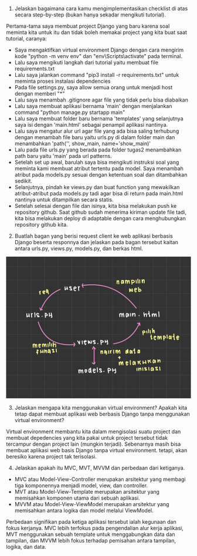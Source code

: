 1. Jelaskan bagaimana cara kamu mengimplementasikan checklist di atas secara step-by-step (bukan hanya sekadar mengikuti tutorial).

Pertama-tama saya membuat project Django yang baru karena soal meminta kita untuk itu dan tidak boleh memakai project yang kita buat saat tutorial, caranya:
- Saya mengaktifkan virtual environment Django dengan cara mengirim kode "python -m venv env" dan "env\Scripts\activate" pada terminal.
- Lalu saya mengikuti langkah dari tutorial yaitu membuat file requirements.txt 
- Lalu saya jalankan command "pip3 install -r requirements.txt" untuk meminta proses instalasi dependencies 
- Pada file settings.py, saya allow semua orang untuk menjadi host dengan memberi "*"
- Lalu saya menambah .gitignore agar file yang tidak perlu bisa diabaikan
- Lalu saya membuat aplikasi bernama 'main' dengan menjalankan command "python manage.py startapp main"
- Lalu saya membuat folder baru bernama 'templates' yang selanjutnya saya isi dengan 'main.html' sebagai penampil aplikasi nantinya.
- Lalu saya mengatur alur url agar file yang ada bisa saling terhubung dengan menambah file baru yaitu urls.py di dalam folder main dan menambahkan 'path('', show_main, name='show_main)'
- Lalu pada file urls.py yang berada pada folder tugas2 menambahkan path baru yaitu 'main' pada url patterns.
- Setelah set up awal, barulah saya bisa mengikuti instruksi soal yang meminta kami membuat atribut tertentu pada model. Saya menambah atribut pada models.py sesuai dengan ketentuan soal dan ditambahkan sedikit.
- Selanjutnya, pindah ke views.py dan buat function yang mewakilkan atribut-atribut pada models.py tadi agar bisa di return pada main.html nantinya untuk ditampilkan secara statis.
- Setelah selesai dengan file dan isinya, kita bisa melakukan push ke repository github.
Saat github sudah menerima kiriman update file tadi, kita bisa melakukan deploy di adaptable dengan cara menghubungkan repository github kita.

2. Buatlah bagan yang berisi request client ke web aplikasi berbasis Django beserta responnya dan jelaskan pada bagan tersebut kaitan antara urls.py, views.py, models.py, dan berkas html.
<img src="/no2//bagan.jpg">

3. Jelaskan mengapa kita menggunakan virtual environment? Apakah kita tetap dapat membuat aplikasi web berbasis Django tanpa menggunakan virtual environment?

Virtual environment membantu kita dalam mengisolasi suatu project dan membuat depedencies yang kita pakai untuk project tersebut tidak tercampur dengan project lain (mungkin terjadi). Sebenarnya masih bisa membuat aplikasi web basis Django tanpa virtual environment. tetapi, akan beresiko karena project tak terisolasi.

4. Jelaskan apakah itu MVC, MVT, MVVM dan perbedaan dari ketiganya. 

- MVC atau Model-View-Controller merupakan arsitektur yang membagi tiga komponennya menjadi model, view, dan controller.
- MVT atau Model-View-Template merupakan arsitektur yang memisahkan komponen utama dari sebuah aplikasi.
- MVVM atau Model-View-ViewModel merupakan arsitektur yang memisahkan antara logika dan model melalui ViewModel.

Perbedaan signifikan pada ketiga aplikasi tersebut ialah kegunaan dan fokus kerjanya. MVC lebih terfokus pada pengendalian alur kerja aplikasi, MVT menggunakan sebuah template untuk menggabungkan data dan tampilan, dan MVVM lebih fokus terhadap pemisahan antara tampilan, logika, dan data.